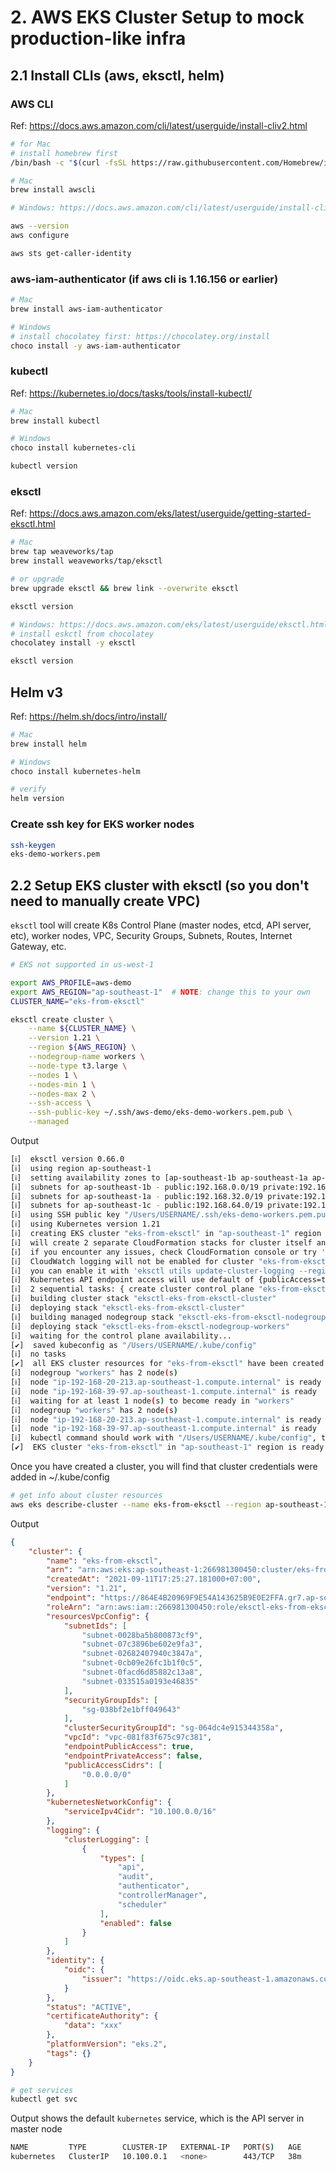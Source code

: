 # 2. AWS EKS Cluster Setup to mock production-like infra



## 2.1 Install CLIs (aws, eksctl, helm)

### AWS CLI
Ref: https://docs.aws.amazon.com/cli/latest/userguide/install-cliv2.html

```bash
# for Mac
# install homebrew first 
/bin/bash -c "$(curl -fsSL https://raw.githubusercontent.com/Homebrew/install/master/install.sh)"

# Mac
brew install awscli

# Windows: https://docs.aws.amazon.com/cli/latest/userguide/install-cliv2-windows.html

aws --version
aws configure

aws sts get-caller-identity
```

### aws-iam-authenticator (if aws cli is 1.16.156 or earlier)
```bash
# Mac
brew install aws-iam-authenticator

# Windows
# install chocolatey first: https://chocolatey.org/install
choco install -y aws-iam-authenticator
```

### kubectl
Ref: https://kubernetes.io/docs/tasks/tools/install-kubectl/

```bash
# Mac
brew install kubectl 

# Windows
choco install kubernetes-cli

kubectl version
```

### eksctl
Ref: https://docs.aws.amazon.com/eks/latest/userguide/getting-started-eksctl.html

```bash
# Mac
brew tap weaveworks/tap
brew install weaveworks/tap/eksctl

# or upgrade
brew upgrade eksctl && brew link --overwrite eksctl

eksctl version

# Windows: https://docs.aws.amazon.com/eks/latest/userguide/eksctl.html
# install eskctl from chocolatey
chocolatey install -y eksctl 

eksctl version
```

## Helm v3
Ref: https://helm.sh/docs/intro/install/

```bash
# Mac
brew install helm

# Windows
choco install kubernetes-helm

# verify
helm version
```

### Create ssh key for EKS worker nodes
```bash
ssh-keygen
eks-demo-workers.pem
```




## 2.2 Setup EKS cluster with eksctl (so you don't need to manually create VPC)

`eksctl` tool will create K8s Control Plane (master nodes, etcd, API server, etc), worker nodes, VPC, Security Groups, Subnets, Routes, Internet Gateway, etc.
```bash
# EKS not supported in us-west-1

export AWS_PROFILE=aws-demo
export AWS_REGION="ap-southeast-1"  # NOTE: change this to your own
CLUSTER_NAME="eks-from-eksctl"

eksctl create cluster \
    --name ${CLUSTER_NAME} \
    --version 1.21 \
    --region ${AWS_REGION} \
    --nodegroup-name workers \
    --node-type t3.large \
    --nodes 1 \
    --nodes-min 1 \
    --nodes-max 2 \
    --ssh-access \
    --ssh-public-key ~/.ssh/aws-demo/eks-demo-workers.pem.pub \
    --managed
```

Output
```bash
[ℹ]  eksctl version 0.66.0
[ℹ]  using region ap-southeast-1
[ℹ]  setting availability zones to [ap-southeast-1b ap-southeast-1a ap-southeast-1c]
[ℹ]  subnets for ap-southeast-1b - public:192.168.0.0/19 private:192.168.96.0/19
[ℹ]  subnets for ap-southeast-1a - public:192.168.32.0/19 private:192.168.128.0/19
[ℹ]  subnets for ap-southeast-1c - public:192.168.64.0/19 private:192.168.160.0/19
[ℹ]  using SSH public key "/Users/USERNAME/.ssh/eks-demo-workers.pem.pub" as "eksctl-eks-from-eksctl-nodegroup-workers-51:34:9d:9e:0f:87:a5:dc:0c:9f:b9:0c:29:5a:0b:51" 
[ℹ]  using Kubernetes version 1.21
[ℹ]  creating EKS cluster "eks-from-eksctl" in "ap-southeast-1" region with managed nodes
[ℹ]  will create 2 separate CloudFormation stacks for cluster itself and the initial managed nodegroup
[ℹ]  if you encounter any issues, check CloudFormation console or try 'eksctl utils describe-stacks --region=ap-southeast-1 --cluster=eks-from-eksctl'
[ℹ]  CloudWatch logging will not be enabled for cluster "eks-from-eksctl" in "ap-southeast-1"
[ℹ]  you can enable it with 'eksctl utils update-cluster-logging --region=ap-southeast-1 --cluster=eks-from-eksctl'
[ℹ]  Kubernetes API endpoint access will use default of {publicAccess=true, privateAccess=false} for cluster "eks-from-eksctl" in "ap-southeast-1"
[ℹ]  2 sequential tasks: { create cluster control plane "eks-from-eksctl", 2 sequential sub-tasks: { no tasks, create managed nodegroup "workers" } }
[ℹ]  building cluster stack "eksctl-eks-from-eksctl-cluster"
[ℹ]  deploying stack "eksctl-eks-from-eksctl-cluster"
[ℹ]  building managed nodegroup stack "eksctl-eks-from-eksctl-nodegroup-workers"
[ℹ]  deploying stack "eksctl-eks-from-eksctl-nodegroup-workers"
[ℹ]  waiting for the control plane availability...
[✔]  saved kubeconfig as "/Users/USERNAME/.kube/config"
[ℹ]  no tasks
[✔]  all EKS cluster resources for "eks-from-eksctl" have been created
[ℹ]  nodegroup "workers" has 2 node(s)
[ℹ]  node "ip-192-168-20-213.ap-southeast-1.compute.internal" is ready
[ℹ]  node "ip-192-168-39-97.ap-southeast-1.compute.internal" is ready
[ℹ]  waiting for at least 1 node(s) to become ready in "workers"
[ℹ]  nodegroup "workers" has 2 node(s)
[ℹ]  node "ip-192-168-20-213.ap-southeast-1.compute.internal" is ready
[ℹ]  node "ip-192-168-39-97.ap-southeast-1.compute.internal" is ready
[ℹ]  kubectl command should work with "/Users/USERNAME/.kube/config", try 'kubectl get nodes'
[✔]  EKS cluster "eks-from-eksctl" in "ap-southeast-1" region is ready
```

Once you have created a cluster, you will find that cluster credentials were added in ~/.kube/config

```bash
# get info about cluster resources
aws eks describe-cluster --name eks-from-eksctl --region ap-southeast-1
```

Output
```json
{
    "cluster": {
        "name": "eks-from-eksctl",
        "arn": "arn:aws:eks:ap-southeast-1:266981300450:cluster/eks-from-eksctl",
        "createdAt": "2021-09-11T17:25:27.181000+07:00",
        "version": "1.21",
        "endpoint": "https://864E4B20969F9E54A143625B9E0E2FFA.gr7.ap-southeast-1.eks.amazonaws.com",
        "roleArn": "arn:aws:iam::266981300450:role/eksctl-eks-from-eksctl-cluster-ServiceRole-JAHBOFUR4EK1",
        "resourcesVpcConfig": {
            "subnetIds": [
                "subnet-0028ba5b800873cf9",
                "subnet-07c3896be602e9fa3",
                "subnet-02682407940c3847a",
                "subnet-0cb09e26fc1b1f0c5",
                "subnet-0facd6d85882c13a8",
                "subnet-033515a0193e46835"
            ],
            "securityGroupIds": [
                "sg-038bf2e1bff049643"
            ],
            "clusterSecurityGroupId": "sg-064dc4e915344358a",
            "vpcId": "vpc-081f83f675c97c381",
            "endpointPublicAccess": true,
            "endpointPrivateAccess": false,
            "publicAccessCidrs": [
                "0.0.0.0/0"
            ]
        },
        "kubernetesNetworkConfig": {
            "serviceIpv4Cidr": "10.100.0.0/16"
        },
        "logging": {
            "clusterLogging": [
                {
                    "types": [
                        "api",
                        "audit",
                        "authenticator",
                        "controllerManager",
                        "scheduler"
                    ],
                    "enabled": false
                }
            ]
        },
        "identity": {
            "oidc": {
                "issuer": "https://oidc.eks.ap-southeast-1.amazonaws.com/id/864E4B20969F9E54A143625B9E0E2FFA"
            }
        },
        "status": "ACTIVE",
        "certificateAuthority": {
            "data": "xxx"
        },
        "platformVersion": "eks.2",
        "tags": {}
    }
}
```

```bash
# get services
kubectl get svc
```

Output shows the default `kubernetes` service, which is the API server in master node
```bash
NAME         TYPE        CLUSTER-IP   EXTERNAL-IP   PORT(S)   AGE
kubernetes   ClusterIP   10.100.0.1   <none>        443/TCP   38m
```